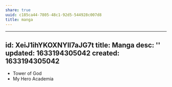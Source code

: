 ```yaml
---
share: true
uuid: c185ca44-7805-48c1-92d5-544928c007d8
title: manga
---
```

---
id: XeiJ1ihYKOXNYIl7aJG7t
title: Manga
desc: ''
updated: 1633194305042
created: 1633194305042
---

* Tower of God
* My Hero Academia
